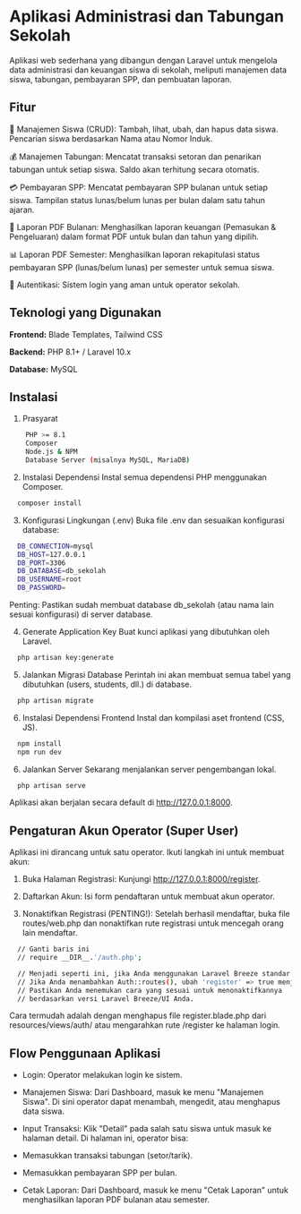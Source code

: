 
# Aplikasi Administrasi dan Tabungan Sekolah

Aplikasi web sederhana yang dibangun dengan Laravel untuk mengelola data administrasi dan keuangan siswa di sekolah, meliputi manajemen data siswa, tabungan, pembayaran SPP, dan pembuatan laporan.




## Fitur

👤 Manajemen Siswa (CRUD): Tambah, lihat, ubah, dan hapus data siswa. Pencarian siswa berdasarkan Nama atau Nomor Induk.

💰 Manajemen Tabungan: Mencatat transaksi setoran dan penarikan tabungan untuk setiap siswa. Saldo akan terhitung secara otomatis.

💳 Pembayaran SPP: Mencatat pembayaran SPP bulanan untuk setiap siswa. Tampilan status lunas/belum lunas per bulan dalam satu tahun ajaran.

📄 Laporan PDF Bulanan: Menghasilkan laporan keuangan (Pemasukan & Pengeluaran) dalam format PDF untuk bulan dan tahun yang dipilih.

📊 Laporan PDF Semester: Menghasilkan laporan rekapitulasi status pembayaran SPP (lunas/belum lunas) per semester untuk semua siswa.

🔐 Autentikasi: Sistem login yang aman untuk operator sekolah.


## Teknologi yang Digunakan

**Frontend:** Blade Templates, Tailwind CSS

**Backend:** PHP 8.1+ / Laravel 10.x

**Database:** MySQL

## Instalasi

1. Prasyarat

```bash
    PHP >= 8.1
    Composer
    Node.js & NPM
    Database Server (misalnya MySQL, MariaDB)
```

2. Instalasi Dependensi
Instal semua dependensi PHP menggunakan Composer.
```bash
  composer install
```

3. Konfigurasi Lingkungan (.env)
Buka file .env dan sesuaikan konfigurasi database:
```bash
  DB_CONNECTION=mysql
  DB_HOST=127.0.0.1
  DB_PORT=3306
  DB_DATABASE=db_sekolah
  DB_USERNAME=root
  DB_PASSWORD=
```
Penting: Pastikan sudah membuat database db_sekolah (atau nama lain sesuai konfigurasi) di server database.

4. Generate Application Key
Buat kunci aplikasi yang dibutuhkan oleh Laravel.
```bash
  php artisan key:generate
```

5. Jalankan Migrasi Database
Perintah ini akan membuat semua tabel yang dibutuhkan (users, students, dll.) di database.
```bash
  php artisan migrate
```

6. Instalasi Dependensi Frontend
Instal dan kompilasi aset frontend (CSS, JS).
```bash
  npm install
  npm run dev
```

6. Jalankan Server
Sekarang menjalankan server pengembangan lokal.
```bash
  php artisan serve
```
Aplikasi akan berjalan secara default di http://127.0.0.1:8000.


## Pengaturan Akun Operator (Super User)
Aplikasi ini dirancang untuk satu operator. Ikuti langkah ini untuk membuat akun:

1. Buka Halaman Registrasi:
Kunjungi http://127.0.0.1:8000/register.

2. Daftarkan Akun:
Isi form pendaftaran untuk membuat akun operator.

3. Nonaktifkan Registrasi (PENTING!):
Setelah berhasil mendaftar, buka file routes/web.php dan nonaktifkan rute registrasi untuk mencegah orang lain mendaftar.
```bash
  // Ganti baris ini
  // require __DIR__.'/auth.php';

  // Menjadi seperti ini, jika Anda menggunakan Laravel Breeze standar.
  // Jika Anda menambahkan Auth::routes(), ubah 'register' => true menjadi false.
  // Pastikan Anda menemukan cara yang sesuai untuk menonaktifkannya
  // berdasarkan versi Laravel Breeze/UI Anda.
```
Cara termudah adalah dengan menghapus file register.blade.php dari resources/views/auth/ atau mengarahkan rute /register ke halaman login.
## Flow Penggunaan Aplikasi

- Login: Operator melakukan login ke sistem.

- Manajemen Siswa: Dari Dashboard, masuk ke menu "Manajemen Siswa". Di sini operator dapat menambah, mengedit, atau menghapus data siswa.

- Input Transaksi: Klik "Detail" pada salah satu siswa untuk masuk ke halaman detail. Di halaman ini, operator bisa:

- Memasukkan transaksi tabungan (setor/tarik).

- Memasukkan pembayaran SPP per bulan.

- Cetak Laporan: Dari Dashboard, masuk ke menu "Cetak Laporan" untuk menghasilkan laporan PDF bulanan atau semester.